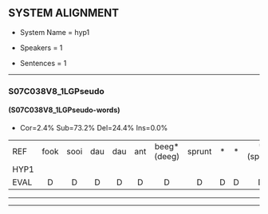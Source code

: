 
## SYSTEM ALIGNMENT

- System Name = hyp1

- Speakers = 1

- Sentences = 1

---

### S07C038V8_1LGPseudo

#### (S07C038V8_1LGPseudo-words)

- Cor=2.4%	Sub=73.2%	Del=24.4%	Ins=0.0%

|  |  |  |  |  |  |  |  |  |  |  |  |  |  |  |  |  |  |  |  |  |  |  |  |  |  |  |  |  |  |  |  |  |  |  |  |  |  |  |  |  |  |  |  |  |  |  |  |  |  |  |  |  |  |  |  |  |  |  |  |  |  |  |  |  |  |  |  |  |  |  |  |  |  |  |  |  |  |  |  |  |  |  |
|:--- |:---:|:---:|:---:|:---:|:---:|:---:|:---:|:---:|:---:|:---:|:---:|:---:|:---:|:---:|:---:|:---:|:---:|:---:|:---:|:---:|:---:|:---:|:---:|:---:|:---:|:---:|:---:|:---:|:---:|:---:|:---:|:---:|:---:|:---:|:---:|:---:|:---:|:---:|:---:|:---:|:---:|:---:|:---:|:---:|:---:|:---:|:---:|:---:|:---:|:---:|:---:|:---:|:---:|:---:|:---:|:---:|:---:|:---:|:---:|:---:|:---:|:---:|:---:|:---:|:---:|:---:|:---:|:---:|:---:|:---:|:---:|:---:|:---:|:---:|:---:|:---:|:---:|:---:|:---:|:---:|:---:|:---:|
| REF | fook | sooi | dau | dau | ant | beeg*(deeg) | sprunt | * | * | *(sprint) | sprunt | hool*(hooi) | hool | larst | * | * | vout | zwoei | * | fam | rachts | *s | rachts | vaap | * | vaap | sprieuw | keng | swoers | * | swoers | doer | plirt | * | * | * | plirt | jien | *s | blard | guul | hoekt | hoekt | neeuw | noork | noork | noork | vid | zans | * | *(zand) | * | *x | zans | leum | haans | * | haans | spaai | sjalt | * | * | * | sjalt | heik | sank | sank | roen*(roei) | *(roei) | * | roen | frijk | frijk | eem | schard | schard | grek | *s | *(dol) | dron | snaaf | stuid |
| HYP1 |  |  |  |  |  |  |  |  |  |  | fok | soy | de | dao | and | de | brent | sprint | way | wol | larus | l | so | fan | va | hagt | va | vap | s | d | ka | woord | door | menie | mneer | om | ma | nin | wart | vu | jo | t | hoekt |  |  |  |  |  |  |  |  | neo | no | nor | nork | vit | a | za | zand | z | allee | sams | en | ha | ha | gees | ou | hek | sankrooi | ro | roen |  |  | frijke | éém | skam | schart | grrik | dom | droom | laf | det |
| EVAL | D | D | D | D | D | D | D | D | D | D | S | S | S | S | S | S | S | S | S | S | S | S | S | S | S | S | S | S | S | S | S | S | S | S | S | S | S | S | S | S | S | S |  | D | D | D | D | D | D | D | D | S | S | S | S | S | S | S | S | S | S | S | S | S | S | S | S | S | S | S |  | D | D | S | S | S | S | S | S | S | S | S |
---

---
